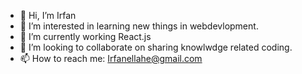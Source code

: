 - 👋 Hi, I’m Irfan
- 👀 I’m interested in learning new things in webdevlopment.
- 🌱 I’m currently working React.js
- 💞️ I’m looking to collaborate on sharing knowlwdge related coding.
- 📫 How to reach me: Irfanellahe@gmail.com

<!---
IrfanBashir490/Irfanellahe@gmail.com is a ✨ special ✨ repository because its `README.md` (this file) appears on your GitHub profile.
You can click the Preview link to take a look at your changes.
--->
